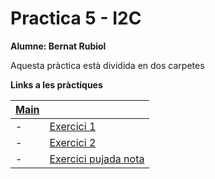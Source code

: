 # Practica 5 - I2C
 **Alumne: Bernat Rubiol**

 Aquesta pràctica està dividida en dos carpetes

**Links a les pràctiques**

|[Main](https://github.com/rubiolbernat/Practica_5_I2C)|   |
|---|---|
|- |[Exercici 1](/Exercici_1)  | 
|- |[Exercici 2](/Exercici_2)  | 
|- |[Exercici pujada nota](/Exercici_pujada_nota)|